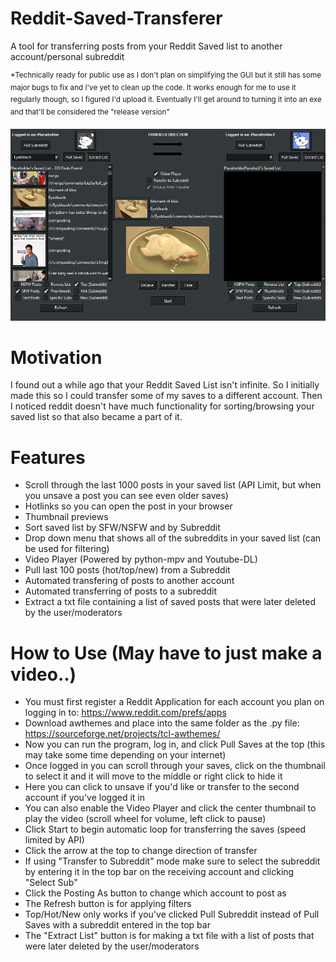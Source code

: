 # Reddit-Saved-Transferer
A tool for transferring posts from your Reddit Saved list to another account/personal subreddit

<sup>*Technically ready for public use as I don't plan on simplifying the GUI but it still has some major bugs to fix and I've yet to clean up the code. It works enough for me to use it regularly though, so I figured I'd upload it. Eventually I'll get around to turning it into an exe and that'll be considered the "release version"</sup>

![demo](https://raw.githubusercontent.com/DeeFrancois/Reddit-Saved-Transfer/master/DocumentationImages/demo.png)

# Motivation
I found out a while ago that your Reddit Saved List isn't infinite. So I initially made this so I could transfer some of my saves to a different account. 
Then I noticed reddit doesn't have much functionality for sorting/browsing your saved list so that also became a part of it.

# Features
- Scroll through the last 1000 posts in your saved list (API Limit, but when you unsave a post you can see even older saves)
- Hotlinks so you can open the post in your browser
- Thumbnail previews
- Sort saved list by SFW/NSFW and by Subreddit
- Drop down menu that shows all of the subreddits in your saved list (can be used for filtering)
- Video Player (Powered by python-mpv and Youtube-DL)
- Pull last 100 posts (hot/top/new) from a Subreddit 
- Automated transfering of posts to another account
- Automated transferring of posts to a subreddit
- Extract a txt file containing a list of saved posts that were later deleted by the user/moderators

# How to Use (May have to just make a video..)

- You must first register a Reddit Application for each account you plan on logging in to: https://www.reddit.com/prefs/apps 
- Download awthemes and place into the same folder as the .py file: https://sourceforge.net/projects/tcl-awthemes/
- Now you can run the program, log in, and click Pull Saves at the top (this may take some time depending on your internet)
- Once logged in you can scroll through your saves, click on the thumbnail to select it and it will move to the middle or right click to hide it
- Here you can click to unsave if you'd like or transfer to the second account if you've logged it in
- You can also enable the Video Player and click the center thumbnail to play the video (scroll wheel for volume, left click to pause)
- Click Start to begin automatic loop for transferring the saves (speed limited by API) 
- Click the arrow at the top to change direction of transfer
- If using "Transfer to Subreddit" mode make sure to select the subreddit by entering it in the top bar on the receiving account and clicking "Select Sub"
- Click the Posting As button to change which account to post as
- The Refresh button is for applying filters
- Top/Hot/New only works if you've clicked Pull Subreddit instead of Pull Saves with a subreddit entered in the top bar
- The "Extract List" button is for making a txt file with a list of posts that were later deleted by the user/moderators
